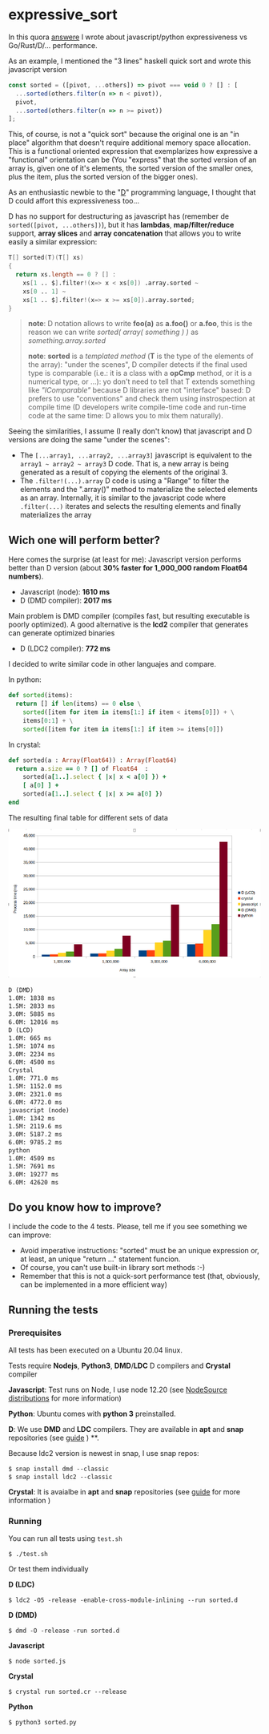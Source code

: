 # expressive_sort

In this quora [answere](https://es.quora.com/Por-qu%C3%A9-la-mayor%C3%ADa-de-los-desarrolladores-estudian-solo-lenguajes-muy-simples-como-JavaScript-y-Python-en-lugar-de-aprender-un-lenguaje-verdadero-como-C-2/answer/Antonio-Cabrera-52) I wrote about javascript/python expressiveness vs Go/Rust/D/... performance.

As an example, I mentioned the "3 lines" haskell quick sort and wrote this javascript version

```javascript
const sorted = ([pivot, ...others]) => pivot === void 0 ? [] : [
  ...sorted(others.filter(n => n < pivot)),
  pivot,
  ...sorted(others.filter(n => n >= pivot))
];
```

This, of course, is not a "quick sort" because the original one is an "in place" algorithm that doesn't require additional memory space allocation.  This is a functional oriented expression that exemplarizes how expressive a "functional" orientation can be (You "express" that the sorted version of an array is, given one of it's elements, the sorted version of the smaller ones, plus the item, plus the sorted version of the bigger ones).

As an enthusiastic newbie to the "[D](https://dlang.org)" programming language, I thought that D could affort this expressiveness too...

D has no support for destructuring as javascript has (remember de ```sorted([pivot, ...others])```), but it has **lambdas**, **map/filter/reduce** support, **array slices** and **array concatenation** that allows you to write easily a similar expression:

```d
T[] sorted(T)(T[] xs)
{
  return xs.length == 0 ? [] : 
    xs[1 .. $].filter!(x=> x < xs[0]) .array.sorted ~ 
    xs[0 .. 1] ~ 
    xs[1 .. $].filter!(x=> x >= xs[0]).array.sorted;
}

```

> **note**:  D notation allows to write **foo(a)** as **a.foo()** or **a.foo**, this is the reason we can write *sorted( array( something ) )* as *something.array.sorted*
>
> **note**: **sorted** is a *templated method* (**T** is the type of the elements of the array): "under the scenes", D compiler detects if the final used type is comparable (i.e.:  it is a class with a **opCmp** method, or it is a numerical type, or ...):  yo don't need to tell that T extends something like *"IComparable"* because D libraries are not "interface" based:  D prefers to use "conventions" and check them using instrospection at compile time (D developers write compile-time code and run-time code at the same time:  D allows you to mix them naturally).

Seeing the similarities, I assume (I really don't know) that javascript and D versions are doing the same "under the scenes":

* The ```[...array1, ...array2, ...array3]``` javascript is equivalent to the ```array1 ~ array2 ~ array3``` D code.  That is, a new array is being generated as a result of copying the elements of the original 3.
* The ```.filter!(...).array``` D code is using a "Range" to filter the elements and the ".array()" method to materialize the selected elements as an array.  Internally, it is similar to the javascript code where ```.filter(...)``` iterates and selects the resulting elements and finally materializes the array

## Wich one will perform better?

Here comes the surprise (at least for me):  Javascript version performs better than D version (about **30% faster for 1_000_000 random Float64 numbers**).

* Javascript (node):  **1610 ms**
* D (DMD compiler):  **2017 ms**

Main problem is DMD compiler (compiles fast, but resulting executable is poorly optimized).  A good alternative is the **lcd2** compiler that generates can generate optimized binaries

* D (LDC2 compiler):  **772 ms**

I decided to write similar code in other languajes and compare.

In python:

```python
def sorted(items):
  return [] if len(items) == 0 else \
    sorted([item for item in items[1:] if item < items[0]]) + \
    items[0:1] + \
    sorted([item for item in items[1:] if item >= items[0]])
```

In crystal:

```ruby
def sorted(a : Array(Float64)) : Array(Float64)
  return a.size == 0 ? [] of Float64  :
    sorted(a[1..].select { |x| x < a[0] }) +
    [ a[0] ] +
    sorted(a[1..].select { |x| x >= a[0] })
end
```

The resulting final table for different sets of data

![Process time](assets/process_time_graph.png)

```
D (DMD)
1.0M: 1838 ms
1.5M: 2833 ms
3.0M: 5885 ms
6.0M: 12016 ms
D (LCD)
1.0M: 665 ms
1.5M: 1074 ms
3.0M: 2234 ms
6.0M: 4500 ms
Crystal
1.0M: 771.0 ms
1.5M: 1152.0 ms
3.0M: 2321.0 ms
6.0M: 4772.0 ms
javascript (node)
1.0M: 1342 ms
1.5M: 2119.6 ms
3.0M: 5187.2 ms
6.0M: 9785.2 ms
python
1.0M: 4509 ms
1.5M: 7691 ms
3.0M: 19277 ms
6.0M: 42620 ms

```

## Do you know how to improve?

I include the code to the 4 tests.  Please, tell me if you see something we can improve:

* Avoid imperative instructions:  "sorted" must be an unique expression or, at least, an unique "return ..." statement funcion.
* Of course, you can't use built-in library sort methods :-)
* Remember that this is not a quick-sort performance test (that, obviously, can be implemented in a more efficient way)

## Running the tests

### Prerequisites

All tests has been executed on a Ubuntu 20.04 linux.

Tests require **Nodejs**, **Python3**, **DMD**/**LDC** D compilers and **Crystal** compiler

**Javascript**:  Test runs on Node, I use node 12.20 (see [NodeSource distributions](https://github.com/nodesource/distributions/blob/master/README.md) for more information)

**Python**:  Ubuntu comes with **python 3** preinstalled.

**D**:  We use **DMD** and **LDC** compilers. They are available in **apt**  and **snap** repositories (see [guide](https://dlang.org/download.html) ) **.

Because ldc2 version is newest in snap, I use snap repos:

```shell
$ snap install dmd --classic
$ snap install ldc2 --classic
```

**Crystal**: It is avaialbe in **apt** and **snap** repositories  (see [guide](https://crystal-lang.org/install/on_ubuntu/) for more information )

### Running

You can run all tests using ``test.sh``

```shell
$ ./test.sh
```

Or test them individually

**D (LDC)**

```shell
$ ldc2 -O5 -release -enable-cross-module-inlining --run sorted.d 
```

**D (DMD)**

```shell
$ dmd -O -release -run sorted.d
```

**Javascript**

```shell
$ node sorted.js
```

**Crystal**

```shell
$ crystal run sorted.cr --release
```

**Python**

```shell
$ python3 sorted.py
```

```

```

